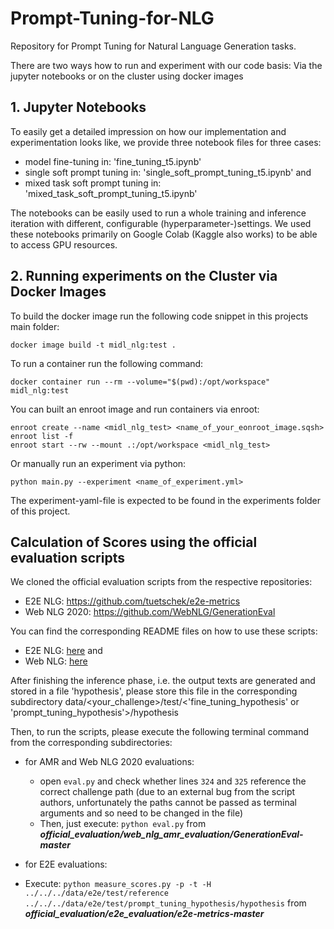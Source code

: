 # Prompt-Tuning-for-NLG
Repository for Prompt Tuning for Natural Language Generation tasks.

There are two ways how to run and experiment with our code basis: Via the jupyter notebooks or on the cluster using docker images

## 1. Jupyter Notebooks
To easily get a detailed impression on how our implementation and experimentation looks like, we provide three notebook files for three cases: 
- model fine-tuning in: 'fine_tuning_t5.ipynb'
- single soft prompt tuning in: 'single_soft_prompt_tuning_t5.ipynb' and
- mixed task soft prompt tuning in: 'mixed_task_soft_prompt_tuning_t5.ipynb'

The notebooks can be easily used to run a whole training and inference iteration with different, configurable (hyperparameter-)settings.
We used these notebooks primarily on Google Colab (Kaggle also works) to be able to access GPU resources. 

## 2. Running experiments on the Cluster via Docker Images

To build the docker image run the following code snippet in this projects main folder:
```
docker image build -t midl_nlg:test .
```

To run a container run the following command:
```
docker container run --rm --volume="$(pwd):/opt/workspace" midl_nlg:test
```

You can built an enroot image and run containers via enroot:
```
enroot create --name <midl_nlg_test> <name_of_your_eonroot_image.sqsh>
enroot list -f
enroot start --rw --mount .:/opt/workspace <midl_nlg_test>
```

Or manually run an experiment via python:
```
python main.py --experiment <name_of_experiment.yml>
```
The experiment-yaml-file is expected to be found in the experiments folder of this project.

## Calculation of Scores using the official evaluation scripts
We cloned the official evaluation scripts from the respective repositories:
- E2E NLG: https://github.com/tuetschek/e2e-metrics
- Web NLG 2020: https://github.com/WebNLG/GenerationEval

You can find the corresponding README files on how to use these scripts:
- E2E NLG: [here](notebooks/official_evaluation_scripts/e2e_evaluation/README.md) and 
- Web NLG: [here](notebooks/official_evaluation_scripts/web_nlg_amr_evaluation/README.md)

After finishing the inference phase, i.e. the output texts are generated and stored in a file 'hypothesis', please store this
file in the corresponding subdirectory data/<your_challenge>/test/<'fine_tuning_hypothesis' or 'prompt_tuning_hypothesis'>/hypothesis

Then, to run the scripts, please execute the following terminal command from the corresponding subdirectories:
- for AMR and Web NLG 2020 evaluations:
  - open `eval.py` and check whether lines `324` and `325` reference the correct challenge path (due to an external bug from the script authors, unfortunately the paths cannot be passed as terminal arguments and so need to be changed in the file)
  - Then, just execute: `python eval.py` from ***official_evaluation/web_nlg_amr_evaluation/GenerationEval-master***
    
- for E2E evaluations:
 - Execute: `python measure_scores.py -p -t -H ../../../data/e2e/test/reference ../../../data/e2e/test/prompt_tuning_hypothesis/hypothesis` from ***official_evaluation/e2e_evaluation/e2e-metrics-master***